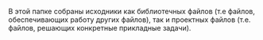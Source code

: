 В этой папке собраны исходники как библиотечных файлов (т.е файлов, обеспечивающих работу других файлов), так и проектных файлов 
(т.е. файлов, решающих конкретные прикладные задачи).
